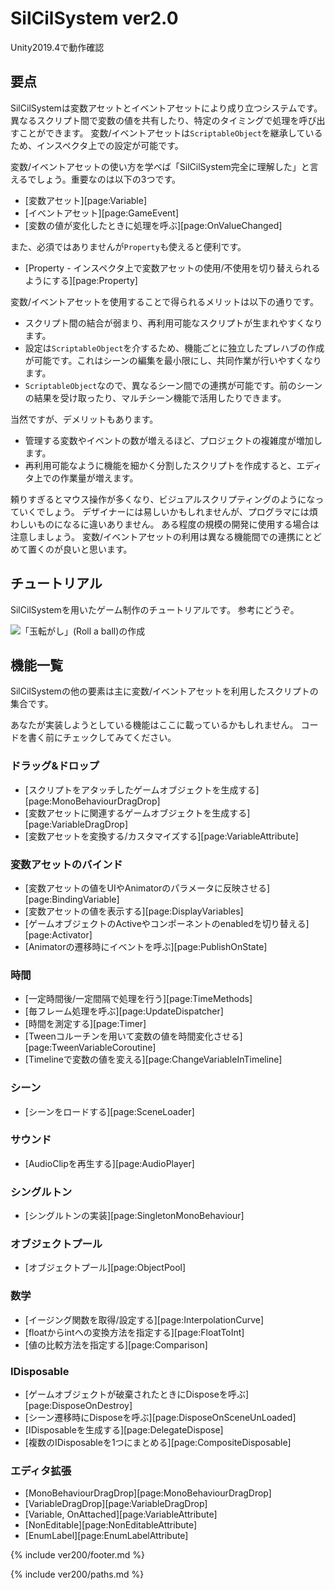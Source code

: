 # SilCilSystem ver2.0

Unity2019.4で動作確認

## 要点

SilCilSystemは変数アセットとイベントアセットにより成り立つシステムです。
異なるスクリプト間で変数の値を共有したり、特定のタイミングで処理を呼び出すことができます。
変数/イベントアセットは`ScriptableObject`を継承しているため、インスペクタ上での設定が可能です。

変数/イベントアセットの使い方を学べば「SilCilSystem完全に理解した」と言えるでしょう。重要なのは以下の3つです。

- [変数アセット][page:Variable]
- [イベントアセット][page:GameEvent]
- [変数の値が変化したときに処理を呼ぶ][page:OnValueChanged]

また、必須ではありませんが`Property`も使えると便利です。

- [Property - インスペクタ上で変数アセットの使用/不使用を切り替えられるようにする][page:Property]

変数/イベントアセットを使用することで得られるメリットは以下の通りです。

- スクリプト間の結合が弱まり、再利用可能なスクリプトが生まれやすくなります。
- 設定は`ScriptableObject`を介するため、機能ごとに独立したプレハブの作成が可能です。これはシーンの編集を最小限にし、共同作業が行いやすくなります。
- `ScriptableObject`なので、異なるシーン間での連携が可能です。前のシーンの結果を受け取ったり、マルチシーン機能で活用したりできます。

当然ですが、デメリットもあります。

- 管理する変数やイベントの数が増えるほど、プロジェクトの複雑度が増加します。
- 再利用可能なように機能を細かく分割したスクリプトを作成すると、エディタ上での作業量が増えます。

頼りすぎるとマウス操作が多くなり、ビジュアルスクリプティングのようになっていくでしょう。
デザイナーには易しいかもしれませんが、プログラマには煩わしいものになるに違いありません。
ある程度の規模の開発に使用する場合は注意しましょう。
変数/イベントアセットの利用は異なる機能間での連携にとどめて置くのが良いと思います。

## チュートリアル

SilCilSystemを用いたゲーム制作のチュートリアルです。
参考にどうぞ。

![「玉転がし」(Roll a ball)の作成][page:TutorialRollBall]

## 機能一覧

SilCilSystemの他の要素は主に変数/イベントアセットを利用したスクリプトの集合です。

あなたが実装しようとしている機能はここに載っているかもしれません。
コードを書く前にチェックしてみてください。

### ドラッグ&ドロップ

- [スクリプトをアタッチしたゲームオブジェクトを生成する][page:MonoBehaviourDragDrop]
- [変数アセットに関連するゲームオブジェクトを生成する][page:VariableDragDrop]
- [変数アセットを変換する/カスタマイズする][page:VariableAttribute]

### 変数アセットのバインド

- [変数アセットの値をUIやAnimatorのパラメータに反映させる][page:BindingVariable]
- [変数アセットの値を表示する][page:DisplayVariables]
- [ゲームオブジェクトのActiveやコンポーネントのenabledを切り替える][page:Activator]
- [Animatorの遷移時にイベントを呼ぶ][page:PublishOnState]

### 時間

- [一定時間後/一定間隔で処理を行う][page:TimeMethods]
- [毎フレーム処理を呼ぶ][page:UpdateDispatcher]
- [時間を測定する][page:Timer]
- [Tweenコルーチンを用いて変数の値を時間変化させる][page:TweenVariableCoroutine]
- [Timelineで変数の値を変える][page:ChangeVariableInTimeline]

### シーン

- [シーンをロードする][page:SceneLoader]

### サウンド

- [AudioClipを再生する][page:AudioPlayer]

### シングルトン

- [シングルトンの実装][page:SingletonMonoBehaviour]

### オブジェクトプール

- [オブジェクトプール][page:ObjectPool]

### 数学

- [イージング関数を取得/設定する][page:InterpolationCurve]
- [floatからintへの変換方法を指定する][page:FloatToInt]
- [値の比較方法を指定する][page:Comparison]

### IDisposable

- [ゲームオブジェクトが破棄されたときにDisposeを呼ぶ][page:DisposeOnDestroy]
- [シーン遷移時にDisposeを呼ぶ][page:DisposeOnSceneUnLoaded]
- [IDisposableを生成する][page:DelegateDispose]
- [複数のIDisposableを1つにまとめる][page:CompositeDisposable]

### エディタ拡張

- [MonoBehaviourDragDrop][page:MonoBehaviourDragDrop]
- [VariableDragDrop][page:VariableDragDrop]
- [Variable, OnAttached][page:VariableAttribute]
- [NonEditable][page:NonEditableAttribute]
- [EnumLabel][page:EnumLabelAttribute]

<!--- footer --->

{% include ver200/footer.md %}

<!--- 参照 --->

{% include ver200/paths.md %}

[page:TutorialRollBall]: https://hu-gsd.com/lecture/silcilsystem_roll-a-ball/
